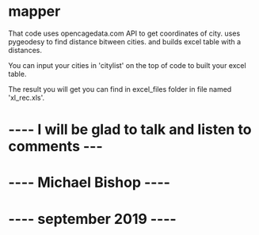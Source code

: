 # mapper

That code uses opencagedata.com API to get coordinates of city.
uses pygeodesy to find distance bitween cities.
and builds excel table with a distances.

You can input your cities in 'citylist' on the top of code to built your excel table.

The result you will get you can find in excel_files folder in file named 'xl_rec.xls'.

# ---- I will be glad to talk and listen to comments ---
# ---- Michael Bishop ----
# ---- september 2019 ----
